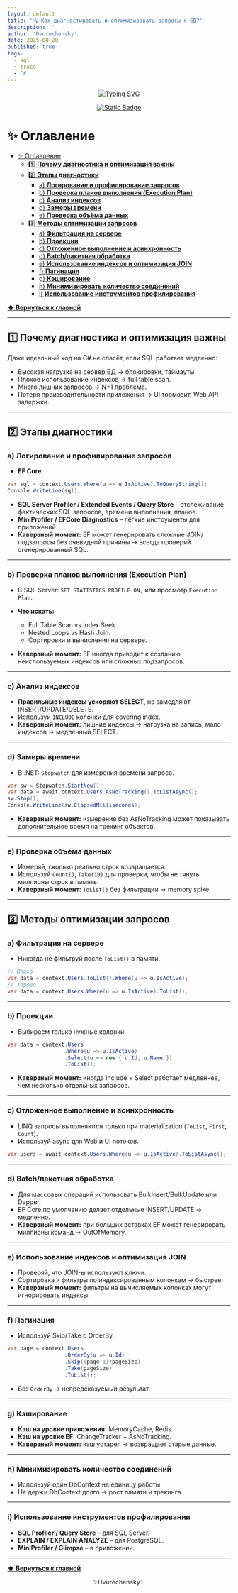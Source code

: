 ```yaml
---
layout: default
title: '🔍 Как диагностировать и оптимизировать запросы к БД?'
description: ''
author: 'Dvurechensky'
date: 2025-08-28
published: true
tags:
  - sql
  - trace
  - C#
---
```


<p align="center">
    <a href="https://git.io/typing-svg"><img src="https://readme-typing-svg.demolab.com?font=Fira+Code&pause=1000&center=true&vCenter=true&width=435&lines=%D0%9F%D0%BE%D0%B2%D1%82%D0%BE%D1%80%D0%B5%D0%BD%D0%B8%D0%B5+-+%D0%BC%D0%B0%D1%82%D1%8C+%D1%83%D1%87%D0%B5%D0%BD%D0%B8%D1%8F" alt="Typing SVG" /></a>
</p>
<p align="center">
    <a href="https://sites.google.com/view/dvurechensky" target="_blank"><img alt="Static Badge" src="https://shields.dvurechensky.pro/badge/Dvurechensky-Nikolay-blue"></a>
</p>

# ✨ Оглавление

- [✨ Оглавление](#-оглавление)
  - [1️⃣ **Почему диагностика и оптимизация важны**](#1️⃣-почему-диагностика-и-оптимизация-важны)
  - [2️⃣ **Этапы диагностики**](#2️⃣-этапы-диагностики)
    - [a) **Логирование и профилирование запросов**](#a-логирование-и-профилирование-запросов)
    - [b) **Проверка планов выполнения (Execution Plan)**](#b-проверка-планов-выполнения-execution-plan)
    - [c) **Анализ индексов**](#c-анализ-индексов)
    - [d) **Замеры времени**](#d-замеры-времени)
    - [e) **Проверка объёма данных**](#e-проверка-объёма-данных)
  - [3️⃣ **Методы оптимизации запросов**](#3️⃣-методы-оптимизации-запросов)
    - [a) **Фильтрация на сервере**](#a-фильтрация-на-сервере)
    - [b) **Проекции**](#b-проекции)
    - [c) **Отложенное выполнение и асинхронность**](#c-отложенное-выполнение-и-асинхронность)
    - [d) **Batch/пакетная обработка**](#d-batchпакетная-обработка)
    - [e) **Использование индексов и оптимизация JOIN**](#e-использование-индексов-и-оптимизация-join)
    - [f) **Пагинация**](#f-пагинация)
    - [g) **Кэширование**](#g-кэширование)
    - [h) **Минимизировать количество соединений**](#h-минимизировать-количество-соединений)
    - [i) **Использование инструментов профилирования**](#i-использование-инструментов-профилирования)

**[⬆ Вернуться к главной](../index.md)**

---

## 1️⃣ **Почему диагностика и оптимизация важны**

Даже идеальный код на C# не спасёт, если SQL работает медленно:

- Высокая нагрузка на сервер БД → блокировки, таймауты.
- Плохое использование индексов → full table scan.
- Много лишних запросов → N+1 проблема.
- Потеря производительности приложения → UI тормозит, Web API задержки.

---

## 2️⃣ **Этапы диагностики**

### a) **Логирование и профилирование запросов**

- **EF Core**:

```csharp
var sql = context.Users.Where(u => u.IsActive).ToQueryString();
Console.WriteLine(sql);
```

- **SQL Server Profiler / Extended Events / Query Store** – отслеживание фактических SQL-запросов, времени выполнения, планов.
- **MiniProfiler / EFCore Diagnostics** – лёгкие инструменты для приложений.
- **Каверзный момент:** EF может генерировать сложные JOIN/подзапросы без очевидной причины → всегда проверяй сгенерированный SQL.

---

### b) **Проверка планов выполнения (Execution Plan)**

- В SQL Server: `SET STATISTICS PROFILE ON;` или просмотр `Execution Plan`.
- **Что искать:**

  - Full Table Scan vs Index Seek.
  - Nested Loops vs Hash Join.
  - Сортировки и вычисления на сервере.

- **Каверзный момент:** EF иногда приводит к созданию неиспользуемых индексов или сложных подзапросов.

---

### c) **Анализ индексов**

- **Правильные индексы ускоряют SELECT**, но замедляют INSERT/UPDATE/DELETE.
- Используй `INCLUDE` колонки для covering index.
- **Каверзный момент:** лишние индексы → нагрузка на запись, мало индексов → медленный SELECT.

---

### d) **Замеры времени**

- В .NET: `Stopwatch` для измерения времени запроса.

```csharp
var sw = Stopwatch.StartNew();
var data = await context.Users.AsNoTracking().ToListAsync();
sw.Stop();
Console.WriteLine(sw.ElapsedMilliseconds);
```

- **Каверзный момент:** измерение без AsNoTracking может показывать дополнительное время на трекинг объектов.

---

### e) **Проверка объёма данных**

- Измеряй, сколько реально строк возвращается.
- Используй `Count()`, `Take(10)` для проверки, чтобы не тянуть миллионы строк в память.
- **Каверзный момент:** `ToList()` без фильтрации → memory spike.

---

## 3️⃣ **Методы оптимизации запросов**

### a) **Фильтрация на сервере**

- Никогда не фильтруй после `ToList()` в памяти.

```csharp
// Плохо
var data = context.Users.ToList().Where(u => u.IsActive);
// Хорошо
var data = context.Users.Where(u => u.IsActive).ToList();
```

---

### b) **Проекции**

- Выбираем только нужные колонки.

```csharp
var data = context.Users
                  .Where(u => u.IsActive)
                  .Select(u => new { u.Id, u.Name })
                  .ToList();
```

- **Каверзный момент:** иногда Include + Select работает медленнее, чем несколько отдельных запросов.

---

### c) **Отложенное выполнение и асинхронность**

- LINQ запросы выполняются только при materialization (`ToList`, `First`, `Count`).
- Используй async для Web и UI потоков.

```csharp
var users = await context.Users.Where(u => u.IsActive).ToListAsync();
```

---

### d) **Batch/пакетная обработка**

- Для массовых операций использовать BulkInsert/BulkUpdate или Dapper.
- EF Core по умолчанию делает отдельные INSERT/UPDATE → медленно.
- **Каверзный момент:** при больших вставках EF может генерировать миллионы команд → OutOfMemory.

---

### e) **Использование индексов и оптимизация JOIN**

- Проверяй, что JOIN-ы используют ключи.
- Сортировка и фильтры по индексированным колонкам → быстрее.
- **Каверзный момент:** фильтры на вычисляемых колонках могут игнорировать индексы.

---

### f) **Пагинация**

- Используй Skip/Take с OrderBy.

```csharp
var page = context.Users
                  .OrderBy(u => u.Id)
                  .Skip((page-1)*pageSize)
                  .Take(pageSize)
                  .ToList();
```

- Без `OrderBy` → непредсказуемый результат.

---

### g) **Кэширование**

- **Кэш на уровне приложения:** MemoryCache, Redis.
- **Кэш на уровне EF:** ChangeTracker + AsNoTracking.
- **Каверзный момент:** кэш устарел → возвращает старые данные.

---

### h) **Минимизировать количество соединений**

- Используй один DbContext на единицу работы.
- Не держи DbContext долго → рост памяти и трекинга.

---

### i) **Использование инструментов профилирования**

- **SQL Profiler / Query Store** – для SQL Server.
- **EXPLAIN / EXPLAIN ANALYZE** – для PostgreSQL.
- **MiniProfiler / Glimpse** – в приложении.

---

**[⬆ Вернуться к главной](../index.md)**

<p align="center">✨Dvurechensky✨</p>
